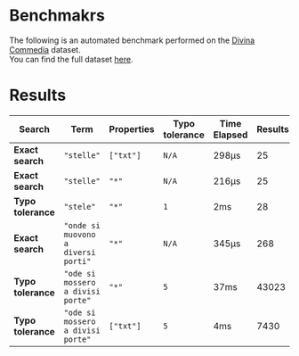 
# Benchmakrs

The following is an automated benchmark performed on the [Divina Commedia](https://en.wikipedia.org/wiki/Divina_Commedia) dataset. <br />
You can find the full dataset [here](https://github.com/nearform/lyra/blob/main/packages/benchmarks/dataset/divinaCommedia.json).

# Results


| Search             | Term                                  | Properties | Typo tolerance | Time Elapsed  | Results     |
|--------------------|---------------------------------------|------------|----------------|---------------|-------------|
| **Exact search**   | `"stelle"`                          | `["txt"]`| `N/A`        | 298μs | 25 |
| **Exact search**   | `"stelle"`                          | `"*"`    | `N/A`        | 216μs | 25 |
| **Typo tolerance** | `"stele"`                           | `"*"`    | `1`          | 2ms | 28 | 
| **Exact search**   | `"onde si muovono a diversi porti"` | `"*"`    | `N/A`        | 345μs | 268 | 
| **Typo tolerance** | `"ode si mossero a divisi porte"`   | `"*"`    | `5`          | 37ms | 43023 | 
| **Typo tolerance** | `"ode si mossero a divisi porte"`   | `["txt"]`| `5`          | 4ms | 7430 |


